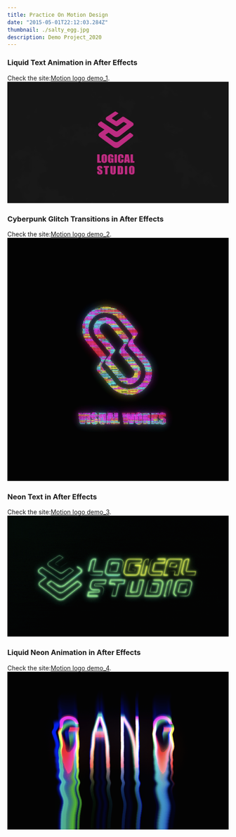 ```yaml
---
title: Practice On Motion Design
date: "2015-05-01T22:12:03.284Z"
thumbnail: ./salty_egg.jpg
description: Demo Project_2020
---
```


### Liquid Text Animation in After Effects 
Check the site:<a href="https://20201005logodemo1.netlify.app">Motion logo demo_1</a>.
![hello-world](./01.jpg)
### Cyberpunk Glitch Transitions in After Effects
Check the site:<a href="https://20201005logodemo3.netlify.app">Motion logo demo_2</a>.
![hello-world](./02.jpg)
### Neon Text in After Effects
Check the site:<a href="https://20201005logodemo2.netlify.app">Motion logo demo_3</a>.
![hello-world](./04.jpg)
### Liquid Neon Animation in After Effects 
Check the site:<a href="https://20201005logodemo4.netlify.app">Motion logo demo_4</a>.
![hello-world](./03.jpg)
